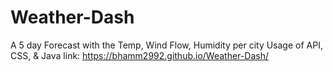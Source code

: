# Weather-Dash
A 5 day Forecast with the Temp, Wind Flow, Humidity per city
Usage of API, CSS, & Java
link: https://bhamm2992.github.io/Weather-Dash/
